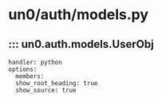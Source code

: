 # un0/auth/models.py

## ::: un0.auth.models.UserObj

    handler: python
    options:
      members:
      show_root_heading: true
      show_source: true
